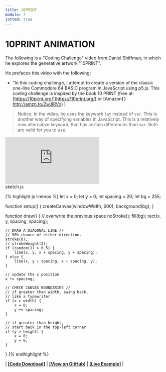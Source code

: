 ```yaml
---
title: 10PRINT
module: 7
jotted: true
---
```


# 10PRINT ANIMATION

The following is a "Coding Challenge" video from Daniel Shiffman, in which he explores the generative artwork "10PRINT".

He prefaces this video with the following;

- "In this coding challenge, I attempt to create a version of the classic one-line Commodore 64 BASIC program in JavaScript using p5.js. This coding challenge is inspired by the book 10 PRINT (free at: [https://10print.org/](https://10print.org/) or [Amazon](: http://amzn.to/2wJlRVx) )

> Notice: In the video, he uses the keywork `let` instead of `var`. This is another way of specifying variables in JavaScript. This is a relatively new alternative keyword, that has certain differences than `var`. Both are valid for you to use.

<div class="embed-responsive embed-responsive-16by9"><iframe class="embed-responsive-item" src="https://www.youtube.com/embed/bEyTZ5ZZxZs" frameborder="0" allowfullscreen></iframe></div>

<div id="code-heading">sketch.js</div>


{% highlight js linenos %}
let x = 0;
let y = 0;
let spacing = 20;
let bg = 255;

function setup() {
    createCanvas(windowWidth, 600);
    background(bg);
}

function draw() {
    // overwrite the previous space
    noStroke();
    fill(bg);
    rect(x, y, spacing, spacing);

    // DRAW A DIAGONAL LINE //
    // 50% chance of either direction.
    stroke(0);
    // strokeWeight(2);
    if (random(1) > 0.5) {
        line(x, y, x + spacing, y + spacing);
    } else {
        line(x, y + spacing, x + spacing, y);
    }

    // update the x position
    x += spacing;

    // CHECK CANVAS BOUNDARIES //
    // if greater than width, swing back,
    // like a typewriter
    if (x > width) {
        x = 0;
        y += spacing;
    }

    // if greater than height,
    // start back in the top-left corner
    if (y > height) {
        x = 0;
        y = 0;
    }
}
{% endhighlight %}

<div class="displayed_jotted_example">
    <div id="jotted-demo-1" class=""></div>
</div>
<script>
    new Jotted(document.querySelector("#jotted-demo-1"), {
    files: [
        {
            type: "js",
            url:"https://raw.githubusercontent.com/Montana-Media-Arts/120_CreativeCoding_Fall2017/master/lecture_code/07/10_TENPRINT_animation/sketch.js"
        },
        {
            type: "html",
            url:"../../../p5_resources/index.html"
    }],
    // plugins: [ "codemirror", "console" ]
    plugins: [ "codemirror" ]
});
</script>

| [**[Code Download]**](https://github.com/Montana-Media-Arts/120_CreativeCoding_Fall2017/raw/master/lecture_code/07/10_TENPRINT_animation/10_TENPRINT_animation.zip) | [**[View on GitHub]**](https://github.com/Montana-Media-Arts/120_CreativeCoding_Fall2017/raw/master/lecture_code/07/10_TENPRINT_animation/) | [**[Live Example]**](https://montana-media-arts.github.io/120_CreativeCoding_Fall2017/lecture_code/07/10_TENPRINT_animation/) |
